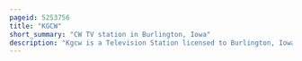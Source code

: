 ```yaml
---
pageid: 5253756
title: "KGCW"
short_summary: "CW TV station in Burlington, Iowa"
description: "Kgcw is a Television Station licensed to Burlington, Iowa, United States, serving as the Cw Network Outlet for the Quad Cities Area. It is owned and operated by the Network Majority Owner nexstar Media Group along with regional Cbs Affiliate Whbf-Tv. Nexstar also provides some of its Services under a shared Services Agreement with Mission broadcasting to fox Affiliate Kljb. The Stations Share Studios in the Telco Building on 18th Street in downtown Rock Island Illinois while the Kgcw Transmitter is located near Orion Illinois."
---
```

